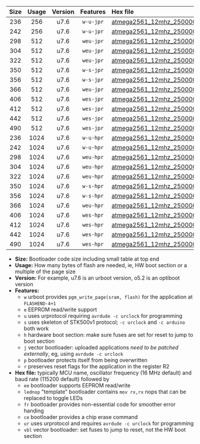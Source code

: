 |Size|Usage|Version|Features|Hex file|
|:-:|:-:|:-:|:-:|:--|
|236|256|u7.6|`w-u-jpr`|[atmega2561_12mhz_250000bps_ur_vbl.hex](https://raw.githubusercontent.com/stefanrueger/urboot/main/bootloaders/atmega2561/fcpu_12mhz/250000_bps/atmega2561_12mhz_250000bps_ur_vbl.hex)|
|242|256|u7.6|`w-u-jpr`|[atmega2561_12mhz_250000bps_lednop_ur_vbl.hex](https://raw.githubusercontent.com/stefanrueger/urboot/main/bootloaders/atmega2561/fcpu_12mhz/250000_bps/atmega2561_12mhz_250000bps_lednop_ur_vbl.hex)|
|298|512|u7.6|`weu-jpr`|[atmega2561_12mhz_250000bps_ee_ur_vbl.hex](https://raw.githubusercontent.com/stefanrueger/urboot/main/bootloaders/atmega2561/fcpu_12mhz/250000_bps/atmega2561_12mhz_250000bps_ee_ur_vbl.hex)|
|304|512|u7.6|`weu-jpr`|[atmega2561_12mhz_250000bps_ee_lednop_ur_vbl.hex](https://raw.githubusercontent.com/stefanrueger/urboot/main/bootloaders/atmega2561/fcpu_12mhz/250000_bps/atmega2561_12mhz_250000bps_ee_lednop_ur_vbl.hex)|
|322|512|u7.6|`weu-jpr`|[atmega2561_12mhz_250000bps_ee_lednop_fr_ur_vbl.hex](https://raw.githubusercontent.com/stefanrueger/urboot/main/bootloaders/atmega2561/fcpu_12mhz/250000_bps/atmega2561_12mhz_250000bps_ee_lednop_fr_ur_vbl.hex)|
|350|512|u7.6|`w-s-jpr`|[atmega2561_12mhz_250000bps_vbl.hex](https://raw.githubusercontent.com/stefanrueger/urboot/main/bootloaders/atmega2561/fcpu_12mhz/250000_bps/atmega2561_12mhz_250000bps_vbl.hex)|
|356|512|u7.6|`w-s-jpr`|[atmega2561_12mhz_250000bps_lednop_vbl.hex](https://raw.githubusercontent.com/stefanrueger/urboot/main/bootloaders/atmega2561/fcpu_12mhz/250000_bps/atmega2561_12mhz_250000bps_lednop_vbl.hex)|
|366|512|u7.6|`weu-jpr`|[atmega2561_12mhz_250000bps_ee_lednop_fr_ce_ur_vbl.hex](https://raw.githubusercontent.com/stefanrueger/urboot/main/bootloaders/atmega2561/fcpu_12mhz/250000_bps/atmega2561_12mhz_250000bps_ee_lednop_fr_ce_ur_vbl.hex)|
|406|512|u7.6|`wes-jpr`|[atmega2561_12mhz_250000bps_ee_vbl.hex](https://raw.githubusercontent.com/stefanrueger/urboot/main/bootloaders/atmega2561/fcpu_12mhz/250000_bps/atmega2561_12mhz_250000bps_ee_vbl.hex)|
|412|512|u7.6|`wes-jpr`|[atmega2561_12mhz_250000bps_ee_lednop_vbl.hex](https://raw.githubusercontent.com/stefanrueger/urboot/main/bootloaders/atmega2561/fcpu_12mhz/250000_bps/atmega2561_12mhz_250000bps_ee_lednop_vbl.hex)|
|442|512|u7.6|`wes-jpr`|[atmega2561_12mhz_250000bps_ee_lednop_fr_vbl.hex](https://raw.githubusercontent.com/stefanrueger/urboot/main/bootloaders/atmega2561/fcpu_12mhz/250000_bps/atmega2561_12mhz_250000bps_ee_lednop_fr_vbl.hex)|
|490|512|u7.6|`wes-jpr`|[atmega2561_12mhz_250000bps_ee_lednop_fr_ce_vbl.hex](https://raw.githubusercontent.com/stefanrueger/urboot/main/bootloaders/atmega2561/fcpu_12mhz/250000_bps/atmega2561_12mhz_250000bps_ee_lednop_fr_ce_vbl.hex)|
|236|1024|u7.6|`w-u-hpr`|[atmega2561_12mhz_250000bps_ur.hex](https://raw.githubusercontent.com/stefanrueger/urboot/main/bootloaders/atmega2561/fcpu_12mhz/250000_bps/atmega2561_12mhz_250000bps_ur.hex)|
|242|1024|u7.6|`w-u-hpr`|[atmega2561_12mhz_250000bps_lednop_ur.hex](https://raw.githubusercontent.com/stefanrueger/urboot/main/bootloaders/atmega2561/fcpu_12mhz/250000_bps/atmega2561_12mhz_250000bps_lednop_ur.hex)|
|298|1024|u7.6|`weu-hpr`|[atmega2561_12mhz_250000bps_ee_ur.hex](https://raw.githubusercontent.com/stefanrueger/urboot/main/bootloaders/atmega2561/fcpu_12mhz/250000_bps/atmega2561_12mhz_250000bps_ee_ur.hex)|
|304|1024|u7.6|`weu-hpr`|[atmega2561_12mhz_250000bps_ee_lednop_ur.hex](https://raw.githubusercontent.com/stefanrueger/urboot/main/bootloaders/atmega2561/fcpu_12mhz/250000_bps/atmega2561_12mhz_250000bps_ee_lednop_ur.hex)|
|322|1024|u7.6|`weu-hpr`|[atmega2561_12mhz_250000bps_ee_lednop_fr_ur.hex](https://raw.githubusercontent.com/stefanrueger/urboot/main/bootloaders/atmega2561/fcpu_12mhz/250000_bps/atmega2561_12mhz_250000bps_ee_lednop_fr_ur.hex)|
|350|1024|u7.6|`w-s-hpr`|[atmega2561_12mhz_250000bps.hex](https://raw.githubusercontent.com/stefanrueger/urboot/main/bootloaders/atmega2561/fcpu_12mhz/250000_bps/atmega2561_12mhz_250000bps.hex)|
|356|1024|u7.6|`w-s-hpr`|[atmega2561_12mhz_250000bps_lednop.hex](https://raw.githubusercontent.com/stefanrueger/urboot/main/bootloaders/atmega2561/fcpu_12mhz/250000_bps/atmega2561_12mhz_250000bps_lednop.hex)|
|366|1024|u7.6|`weu-hpr`|[atmega2561_12mhz_250000bps_ee_lednop_fr_ce_ur.hex](https://raw.githubusercontent.com/stefanrueger/urboot/main/bootloaders/atmega2561/fcpu_12mhz/250000_bps/atmega2561_12mhz_250000bps_ee_lednop_fr_ce_ur.hex)|
|406|1024|u7.6|`wes-hpr`|[atmega2561_12mhz_250000bps_ee.hex](https://raw.githubusercontent.com/stefanrueger/urboot/main/bootloaders/atmega2561/fcpu_12mhz/250000_bps/atmega2561_12mhz_250000bps_ee.hex)|
|412|1024|u7.6|`wes-hpr`|[atmega2561_12mhz_250000bps_ee_lednop.hex](https://raw.githubusercontent.com/stefanrueger/urboot/main/bootloaders/atmega2561/fcpu_12mhz/250000_bps/atmega2561_12mhz_250000bps_ee_lednop.hex)|
|442|1024|u7.6|`wes-hpr`|[atmega2561_12mhz_250000bps_ee_lednop_fr.hex](https://raw.githubusercontent.com/stefanrueger/urboot/main/bootloaders/atmega2561/fcpu_12mhz/250000_bps/atmega2561_12mhz_250000bps_ee_lednop_fr.hex)|
|490|1024|u7.6|`wes-hpr`|[atmega2561_12mhz_250000bps_ee_lednop_fr_ce.hex](https://raw.githubusercontent.com/stefanrueger/urboot/main/bootloaders/atmega2561/fcpu_12mhz/250000_bps/atmega2561_12mhz_250000bps_ee_lednop_fr_ce.hex)|

- **Size:** Bootloader code size including small table at top end
- **Usage:** How many bytes of flash are needed, ie, HW boot section or a multiple of the page size
- **Version:** For example, u7.6 is an urboot version, o5.2 is an optiboot version
- **Features:**
  + `w` urboot provides `pgm_write_page(sram, flash)` for the application at `FLASHEND-4+1`
  + `e` EEPROM read/write support
  + `u` uses urprotocol requiring `avrdude -c urclock` for programming
  + `s` uses skeleton of STK500v1 protocol; `-c urclock` and `-c arduino` both work
  + `h` hardware boot section: make sure fuses are set for reset to jump to boot section
  + `j` vector bootloader: uploaded applications *need to be patched externally*, eg, using `avrdude -c urclock`
  + `p` bootloader protects itself from being overwritten
  + `r` preserves reset flags for the application in the register R2
- **Hex file:** typically MCU name, oscillator frequency (16 MHz default) and baud rate (115200 default) followed by
  + `ee` bootloader supports EEPROM read/write
  + `lednop` "template" bootloader contains `mov rx,rx` nops that can be replaced to toggle LEDs
  + `fr` bootloader provides non-essential code for smoother error handing
  + `ce` bootloader provides a chip erase command
  + `ur` uses urprotocol and requires `avrdude -c urclock` for programming
  + `vbl` vector bootloader: set fuses to jump to reset, not the HW boot section
